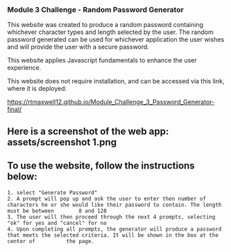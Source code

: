 ### Module 3 Challenge - Random Password Generator

This website was created to produce a random password containing whichever character types and length selected by the user. The random password generated can be used for whichever application the user wishes and will provide the user with a secure password.

This website applies Javascript fundamentals to enhance the user experience.

This website does not require installation, and can be accessed via this link, where it is deployed:

https://rtmaxwell12.github.io/Module_Challenge_3_Password_Generator-final/

## Here is a screenshot of the web app: assets/screenshot 1.png

## To use the website, follow the instructions below:
    1. select "Generate Password"
    2. A prompt will pop up and ask the user to enter then number of characters he or she would like their password to contain. The length must be between        8 and 128
    3. The user will then proceed through the next 4 prompts, selecting "ok" for yes and "cancel" for no
    4. Upon completing all prompts, the generator will produce a password that meets the selected criteria. It will be shown in the box at the center of          the page.

